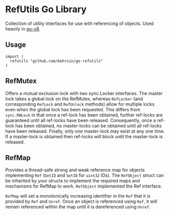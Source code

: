 # RefUtils Go Library

Collection of utility interfaces for use with referencing of objects. Used heavily in [go-v8](https://github.com/behrsin/go-v8).

## Usage

```
import (
  refutils "github.com/behrsin/go-refutils"
)
```

## RefMutex

Offers a mutual exclusion lock with two sync.Locker interfaces. The master lock takes a global lock on the RefMutex, whereas `RefLocker` (and corresponding `RefLock` and `RefUnlock` methods) allow for multiple locks even when the global lock has been requested. This differs from `sync.RWLock` in that once a ref-lock has been obtained, further ref-locks are guaranteed until all ref-locks have been released. Consequently, once a ref-lock has been obtained, no master-locks can be obtained until all ref-locks have been released. Finally, only one master-lock may exist at any one time. If a master-lock is obtained then ref-locks will block until the master-lock is released.

## RefMap

Provides a thread-safe strong and weak reference map for objects implementing `Ref` (`GetID` and `SetID` for `uint32` IDs). The `RefObject` struct can be inherited by your structs to implement the required maps and mechanisms for RefMap to work. `RefObject` implemented the Ref interface.

`RefMap` will set a monotonically increasing identifier in the `Ref` that it is provided by `Ref` and `Unref`. Once an object is referenced using `Ref`, it will remain referenced within the map until it is dereferenced using `Unref`.
